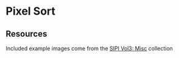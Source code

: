 # Pixel Sort

## Resources

Included example images come from the [SIPI Vol3: Misc](https://sipi.usc.edu/database/database.php?volume=misc) collection
